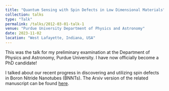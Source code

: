 ```yaml
---
title: "Quantum Sensing with Spin Defects in Low Dimensional Materials"
collection: talks
type: "Talk"
permalink: /talks/2012-03-01-talk-1
venue: "Purdue University Department of Physics and Astronomy"
date: 2023-11-02
location: "West Lafayette, Indiana, USA"
---
```


This was the talk for my preliminary examination at the Department of Physics and Astronomy, Purdue University. I have now officially become a PhD candidate!

I talked about our recent progress in discovering and utilizing spin defects in Boron Nitride Nanotubes (BNNTs). The Arxiv version of the related manuscript can be found <a href="https://arxiv.org/abs/2310.02709">here</a>. 
